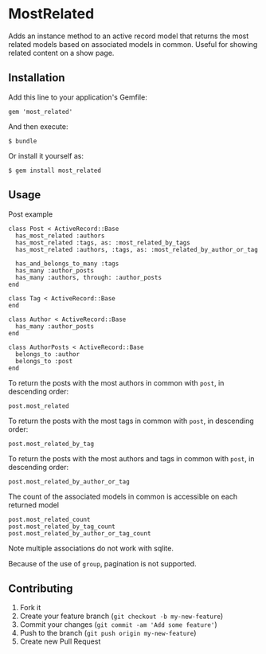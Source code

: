 # MostRelated

Adds an instance method to an active record model that returns the most related models based on associated models in common. Useful for showing related content on a show page.

## Installation

Add this line to your application's Gemfile:

    gem 'most_related'

And then execute:

    $ bundle

Or install it yourself as:

    $ gem install most_related

## Usage

Post example

    class Post < ActiveRecord::Base
      has_most_related :authors
      has_most_related :tags, as: :most_related_by_tags
      has_most_related :authors, :tags, as: :most_related_by_author_or_tag

      has_and_belongs_to_many :tags
      has_many :author_posts
      has_many :authors, through: :author_posts
    end

    class Tag < ActiveRecord::Base
    end

    class Author < ActiveRecord::Base
      has_many :author_posts
    end

    class AuthorPosts < ActiveRecord::Base
      belongs_to :author
      belongs_to :post
    end

To return the posts with the most authors in common with `post`, in descending order:

    post.most_related

To return the posts with the most tags in common with `post`, in descending order:

    post.most_related_by_tag

To return the posts with the most authors and tags in common with `post`, in descending order:

    post.most_related_by_author_or_tag

The count of the associated models in common is accessible on each returned model

    post.most_related_count
    post.most_related_by_tag_count
    post.most_related_by_author_or_tag_count

Note multiple associations do not work with sqlite.

Because of the use of `group`, pagination is not supported.

## Contributing

1. Fork it
2. Create your feature branch (`git checkout -b my-new-feature`)
3. Commit your changes (`git commit -am 'Add some feature'`)
4. Push to the branch (`git push origin my-new-feature`)
5. Create new Pull Request
